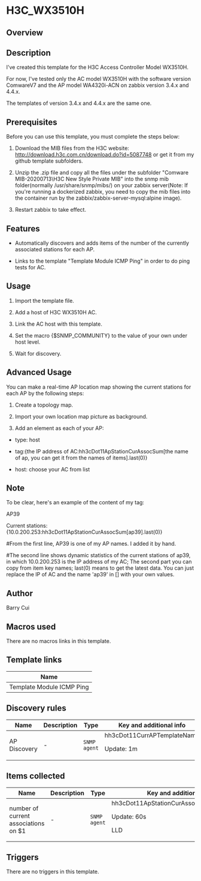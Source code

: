 # H3C_WX3510H

## Overview

**Description**
---------------


I've created this template for the H3C Access Controller Model WX3510H.


For now, I've tested only the AC model WX3510H with the software version ComwareV7 and the AP model WA4320i-ACN on zabbix version 3.4.x and 4.4.x.


The templates of version 3.4.x and 4.4.x are the same one. 


 


**Prerequisites**
-----------------


Before you can use this template, you must complete the steps below:


1. Download the MIB files from the H3C website: http://download.h3c.com.cn/download.do?id=5087748 or get it from my github template subfolders.


2. Unzip the .zip file and copy all the files under the subfolder "Comware MIB-20200713\H3C New Style Private MIB\" into the snmp mib folder(normally /usr/share/snmp/mibs/) on your zabbix server(Note: If you're running a dockerized zabbix, you need to copy the mib files into the container run by the zabbix/zabbix-server-mysql:alpine image).


3. Restart zabbix to take effect.


 


**Features**
------------


- Automatically discovers and adds items of the number of the currently associated stations for each AP.


- Links to the template "Template Module ICMP Ping" in order to do ping tests for AC.


 


**Usage**
---------


1. Import the template file.


2. Add a host of H3C WX3510H AC.


3. Link the AC host with this template.


4. Set the macro {$SNMP\_COMMUNITY} to the value of your own under host level.


5. Wait for discovery.


 


**Advanced Usage**
------------------


You can make a real-time AP location map showing the current stations for each AP by the following steps:


1. Create a topology map.


2. Import your own location map picture as background.


3. Add an element as each of your AP:


 - type: host


 - tag:{the IP address of AC:hh3cDot11ApStationCurAssocSum[the name of ap, you can get it from the names of items].last(0)} 


 - host: choose your AC from list


 


**Note**
--------


To be clear, here's an example of the content of my tag: 


AP39 


Current stations: {10.0.200.253:hh3cDot11ApStationCurAssocSum[ap39].last(0)}


 


#From the first line, AP39 is one of my AP names. I added it by hand. 


#The second line shows dynamic statistics of the current stations of ap39, in which 10.0.200.253 is the IP address of my AC; The second part you can copy from item key names; last(0) means to get the latest data. You can just replace the IP of AC and the name 'ap39' in [] with your own values.    



 



## Author

Barry Cui

## Macros used

There are no macros links in this template.

## Template links

|Name|
|----|
|Template Module ICMP Ping|
## Discovery rules

|Name|Description|Type|Key and additional info|
|----|-----------|----|----|
|AP Discovery|<p>-</p>|`SNMP agent`|hh3cDot11CurrAPTemplateName<p>Update: 1m</p>|
## Items collected

|Name|Description|Type|Key and additional info|
|----|-----------|----|----|
|number of current associations on $1|<p>-</p>|`SNMP agent`|hh3cDot11ApStationCurAssocSum[{#APNAME}]<p>Update: 60s</p><p>LLD</p>|
## Triggers

There are no triggers in this template.

